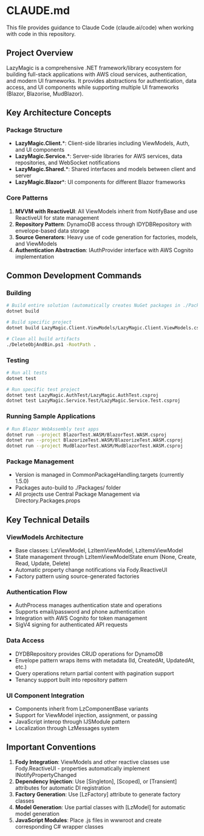 # CLAUDE.md

This file provides guidance to Claude Code (claude.ai/code) when working with code in this repository.

## Project Overview

LazyMagic is a comprehensive .NET framework/library ecosystem for building full-stack applications with AWS cloud services, authentication, and modern UI frameworks. It provides abstractions for authentication, data access, and UI components while supporting multiple UI frameworks (Blazor, Blazorise, MudBlazor).

## Key Architecture Concepts

### Package Structure
- **LazyMagic.Client.***: Client-side libraries including ViewModels, Auth, and UI components
- **LazyMagic.Service.***: Server-side libraries for AWS services, data repositories, and WebSocket notifications
- **LazyMagic.Shared.***: Shared interfaces and models between client and server
- **LazyMagic.Blazor***: UI components for different Blazor frameworks

### Core Patterns
1. **MVVM with ReactiveUI**: All ViewModels inherit from NotifyBase and use ReactiveUI for state management
2. **Repository Pattern**: DynamoDB access through IDYDBRepository with envelope-based data storage
3. **Source Generators**: Heavy use of code generation for factories, models, and ViewModels
4. **Authentication Abstraction**: IAuthProvider interface with AWS Cognito implementation

## Common Development Commands

### Building
```bash
# Build entire solution (automatically creates NuGet packages in ./Packages/)
dotnet build

# Build specific project
dotnet build LazyMagic.Client.ViewModels/LazyMagic.Client.ViewModels.csproj

# Clean all build artifacts
./DeleteObjAndBin.ps1 -RootPath .
```

### Testing
```bash
# Run all tests
dotnet test

# Run specific test project
dotnet test LazyMagic.AuthTest/LazyMagic.AuthTest.csproj
dotnet test LazyMagic.Service.Test/LazyMagic.Service.Test.csproj
```

### Running Sample Applications
```bash
# Run Blazor WebAssembly test apps
dotnet run --project BlazorTest.WASM/BlazorTest.WASM.csproj
dotnet run --project BlazorizeTest.WASM/BlazorizeTest.WASM.csproj
dotnet run --project MudBlazorTest.WASM/MudBlazorTest.WASM.csproj
```

### Package Management
- Version is managed in CommonPackageHandling.targets (currently 1.5.0)
- Packages auto-build to ./Packages/ folder
- All projects use Central Package Management via Directory.Packages.props

## Key Technical Details

### ViewModels Architecture
- Base classes: LzViewModel, LzItemViewModel<T>, LzItemsViewModel<T>
- State management through LzItemViewModelState enum (None, Create, Read, Update, Delete)
- Automatic property change notifications via Fody.ReactiveUI
- Factory pattern using source-generated factories

### Authentication Flow
- AuthProcess manages authentication state and operations
- Supports email/password and phone authentication
- Integration with AWS Cognito for token management
- SigV4 signing for authenticated API requests

### Data Access
- DYDBRepository provides CRUD operations for DynamoDB
- Envelope pattern wraps items with metadata (Id, CreatedAt, UpdatedAt, etc.)
- Query operations return partial content with pagination support
- Tenancy support built into repository pattern

### UI Component Integration
- Components inherit from LzComponentBase variants
- Support for ViewModel injection, assignment, or passing
- JavaScript interop through IJSModule pattern
- Localization through LzMessages system

## Important Conventions

1. **Fody Integration**: ViewModels and other reactive classes use Fody.ReactiveUI - properties automatically implement INotifyPropertyChanged
2. **Dependency Injection**: Use [Singleton], [Scoped], or [Transient] attributes for automatic DI registration
3. **Factory Generation**: Use [LzFactory] attribute to generate factory classes
4. **Model Generation**: Use partial classes with [LzModel] for automatic model generation
5. **JavaScript Modules**: Place .js files in wwwroot and create corresponding C# wrapper classes